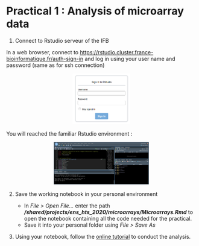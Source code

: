 # Practical 1 : Analysis of microarray data

1. Connect to Rstudio serveur of the IFB

In a web browser, connect to https://rstudio.cluster.france-bioinformatique.fr/auth-sign-in and log in using your user name and password (same as for ssh connection)

<p align="center">

<img src="../TD_RNAseq/images/Rstudio.png" width="30%">

</p>


You will reached the familiar Rstudio environment :

<p align="center">

<img src="../TD_RNAseq/images/RstudioScreen.png" width="50%">

</p>

2. Save the working notebook in your personal environment

   * In *File > Open File...* enter the path ***/shared/projects/ens_hts_2020/microarrays/Microarrays.Rmd*** to open the notebook containing all the code needed for the practical.  
   * Save it into your personal folder using *File > Save As* 

3. Using your notebook, follow the [online tutorial](https://matthieumoreau06.github.io/HTS_M2-IMaLiS_2020/TD_Microarrays/Tutorial_Microarrays.html) to conduct the analysis.
